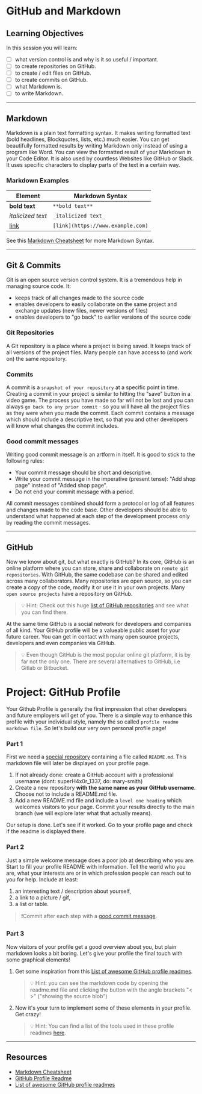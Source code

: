 # GitHub and Markdown

## Learning Objectives

In this session you will learn:

- [ ] what version control is and why is it so useful / important.
- [ ] to create repositories on GitHub.
- [ ] to create / edit files on GitHub.
- [ ] to create commits on GitHub.
- [ ] what Markdown is.
- [ ] to write Markdown.

---

## Markdown

Markdown is a plain text formatting syntax. It makes writing formatted text (bold headlines, Blockquotes, lists, etc.) much easier.
You can get beautifully formatted results by writing Markdown only instead of using a program like Word.
You can view the formatted result of your Markdown in your Code Editor. It is also used by countless Websites like GitHub or Slack.
It uses specific characters to display parts of the text in a certain way.

### Markdown Examples

| Element                         | Markdown Syntax                   |
| ------------------------------- | --------------------------------- |
| **bold text**                   | `**bold text**`                   |
| _italicized text_               | `_italicized text_`               |
| [link](https://www.example.com) | `[link](https://www.example.com)` |

See this [Markdown Cheatsheet](https://github.com/adam-p/markdown-here/wiki/Markdown-Cheatsheet) for more Markdown Syntax.

---

## Git & Commits

Git is an open source version control system. It is a tremendous help in managing source code. It:

- keeps track of all changes made to the source code
- enables developers to easily collaborate on the same project and exchange updates (new files, newer versions of files)
- enables developers to "go back" to earlier versions of the source code

### Git Repositories

A Git repository is a place where a project is being saved. It keeps track of all versions of the project files. Many people can have access to (and work on) the same repository.

### Commits

A commit is a `snapshot of your repository` at a specific point in time. Creating a commit in your project is similar to hitting the "save" button in a video game. The process you have made so far will not be lost and you can always `go back to any prior commit` - so you will have all the project files as they were when you made the commit.
Each commit contains a message which should include a descriptive text, so that you and other developers will know what changes the commit includes.

### Good commit messages

Writing good commit message is an artform in itself. It is good to stick to the following rules:

- Your commit message should be short and descriptive.
- Write your commit message in the imperative (present tense): "Add shop page" instead of "Added shop page".
- Do not end your commit message with a period.

All commit messages combined should form a protocol or log of all features and changes made to the code base. Other developers should be able to understand what happened at each step of the development process only by reading the commit messages.

---

## GitHub

Now we know about git, but what exactly is GitHub? In its core, GitHub is an online platform where you can store, share and collaborate on `remote git repositories`. With GitHub, the same codebase can be shared and edited across many collaborators. Many repositories are open source, so you can create a copy of the code, modify it or use it in your own projects. Many `open source projects` have a repository on GitHub.

> 💡 Hint: Check out this huge [list of GitHub repositories](https://github.com/pawelborkar/awesome-repos) and see what you can find there.

At the same time GitHub is a social network for developers and companies of all kind. Your GitHub profile will be a valueable public asset for your future career. You can get in contact with many open source projects, developers and even companies via GitHub.

> 💡 Even though GitHub is the most popular online git platform, it is by far not the only one. There are several alternatives to GitHub, i.e Gitlab or Bitbucket.

# Project: GitHub Profile

Your Github Profile is generally the first impression that other developers and future employers will get of you. There is a simple way to enhance this profile with your individual style, namely the so called `profile readme markdown file`. So let's build our very own personal profile page!

### Part 1

First we need a [special repository](https://docs.github.com/en/account-and-profile/setting-up-and-managing-your-github-profile/customizing-your-profile/managing-your-profile-readme) containing a file called `README.md`. This markdown file will later be displayed on your profile page.

1. If not already done: create a GitHub account with a professional username (dont: superH4x0r_1337, do: mary-smith)
2. Create a new repository **with the same name as your GitHub username**. Choose not to include a README.md file.
3. Add a new README.md file and include a `level one heading` which welcomes visitors to your page. Commit your results directly to the main branch (we will explore later what that actually means).

Our setup is done. Let's see if it worked. Go to your profile page and check if the readme is displayed there.

### Part 2

Just a simple welcome message does a poor job at describing who you are. Start to fill your profile README with information. Tell the world who you are, what your interests are or in which profession people can reach out to you for help. Include at least:

1. an interesting text / description about yourself,
2. a link to a picture / gif,
3. a list or table.

> ❗️Commit after each step with a [good commit message](#good-commit-messages).

### Part 3

Now visitors of your profile get a good overview about you, but plain markdown looks a bit boring. Let's give your profile the final touch with some graphical elements!

1. Get some inspiration from this [List of awesome GitHub profile readmes](https://github.com/abhisheknaiidu/awesome-github-profile-readme).

   > 💡 Hint: you can see the markdown code by opening the readme.md file and clicking the button with the angle brackets "< >" ("showing the source blob")

2. Now it's your turn to implement some of these elements in your profile. Get crazy!
   > 💡 Hint: You can find a list of the tools used in these profile readmes [here](https://github.com/abhisheknaiidu/awesome-github-profile-readme#tools).

---

## Resources

- [Markdown Cheatsheet](https://github.com/adam-p/markdown-here/wiki/Markdown-Cheatsheet)
- [GitHub Profile Readme](https://docs.github.com/en/account-and-profile/setting-up-and-managing-your-github-profile/customizing-your-profile/managing-your-profile-readme)
- [List of awesome GitHub profile readmes](https://github.com/abhisheknaiidu/awesome-github-profile-readme)
